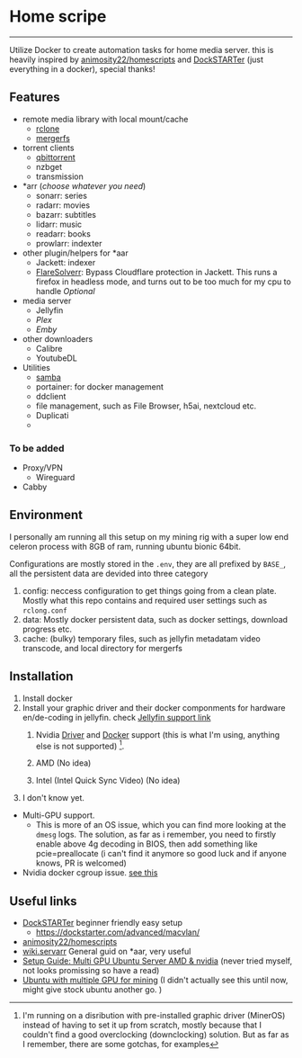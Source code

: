 # Home scripe
-----
Utilize Docker to create automation tasks for home media server. this is heavily inspired by [animosity22/homescripts](https://github.com/animosity22/homescripts/) and [DockSTARTer](https://dockstarter.com/) (just everything in a docker), special thanks!


## Features

- remote media library with local mount/cache
  - [rclone](https://rclone.org/)
  - [mergerfs](https://github.com/trapexit/mergerfs)
- torrent clients 
  - [qbittorrent](https://hotio.dev/containers/qbittorrent/)
  - nzbget
  - transmission
- *arr (*choose whatever you need*)
  - sonarr: series
  - radarr: movies
  - bazarr: subtitles
  - lidarr: music
  - readarr: books
  - prowlarr: indexter
- other plugin/helpers for *aar
  - Jackett: indexer
  - [FlareSolverr](https://github.com/FlareSolverr/FlareSolverr): Bypass Cloudflare protection in Jackett. This runs a firefox in headless mode, and turns out to be too much for my cpu to handle *Optional*
- media server
  - Jellyfin
  - *Plex*
  - *Emby*
- other downloaders
  - Calibre
  - YoutubeDL
- Utilities
  - [samba](https://hub.docker.com/r/dperson/samba)
  - portainer: for docker management
  - ddclient
  - file management, such as File Browser, h5ai, nextcloud etc.
  - Duplicati
  - 


### To be added
- Proxy/VPN
  - Wireguard
- Cabby


## Environment
I personally am running all this setup on my mining rig with a super low end celeron process with 8GB of ram, running ubuntu bionic 64bit. 

Configurations are mostly stored in the `.env`, they are all prefixed by `BASE_`, all the persistent data are devided into three category
1.  config: neccess configuration to get things going from a clean plate. Mostly what this repo contains and required user settings such as `rclong.conf`
2.  data: Mostly docker persistent data, such as docker settings, download progress etc.
3.  cache: (bulky) temporary files, such as jellyfin metadatam video transcode, and local directory for mergerfs

## Installation

1. Install docker 
2. Install your graphic driver and their docker componments for hardware en/de-coding in jellyfin. check [Jellyfin support link](https://jellyfin.org/docs/general/administration/hardware-acceleration.html)
   1. Nvidia [Driver](https://phoenixnap.com/kb/install-nvidia-drivers-ubuntu) and [Docker](https://github.com/NVIDIA/nvidia-docker) support (this is what I'm using, anything else is not supported) [^1].
      
   2. AMD (No idea)
   3. Intel (Intel Quick Sync Video) (No idea)
3. I don't know yet. 


     
[^1]: I'm running on a disribution with pre-installed graphic driver (MinerOS) instead of having to set it up from scratch, mostly because that I couldn't find a good overclocking (downclocking) solution. But as far as I remember, there are some gotchas, for examples

* Multi-GPU support. 
  * This is more of an OS issue, which you can find more looking at the `dmesg` logs. The solution, as far as i remember, you need to firstly enable above 4g decoding in BIOS, then add something like pcie=preallocate (i can't find it anymore so good luck and if anyone knows, PR is welcomed)
* Nvidia docker cgroup issue. [see this](https://github.com/NVIDIA/nvidia-docker/issues/1447#issuecomment-757034464)



## Useful links

- [DockSTARTer](https://dockstarter.com/) beginner friendly easy setup
  - https://dockstarter.com/advanced/macvlan/
- [animosity22/homescripts](https://github.com/animosity22/homescripts/)
- [wiki.servarr](https://wiki.servarr.com/docker-guide) General guid on *aar, very useful
- [Setup Guide: Multi GPU Ubuntu Server AMD & nvidia](https://foldingforum.org/viewtopic.php?f=106&t=33090) (never tried myself, not looks promissing so have a read)
- [Ubuntu with multiple GPU for mining](https://gist.github.com/ernestp/83bfd1667b1f5c3905b5c15dc9031811) (I didn't actually see this until now, might give stock ubuntu another go. )